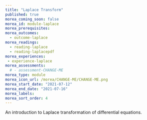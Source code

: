 ```yaml
---
title: "Laplace Transform"
published: true
morea_coming_soon: false
morea_id: module-laplace
morea_prerequisites:
morea_outcomes:
  - outcome-laplace
morea_readings:
  - reading-laplace
  - reading-laplacepdf
morea_experiences:
 - experience-laplace
morea_assessments:
  # - assessment-CHANGE-ME
morea_type: module
morea_icon_url: /morea/CHANGE-ME/CHANGE-ME.png
morea_start_date: "2021-07-12"
morea_end_date: "2021-07-16"
morea_labels:
morea_sort_order: 4
---
```


An introduction to Laplace transformation of differential equations.

